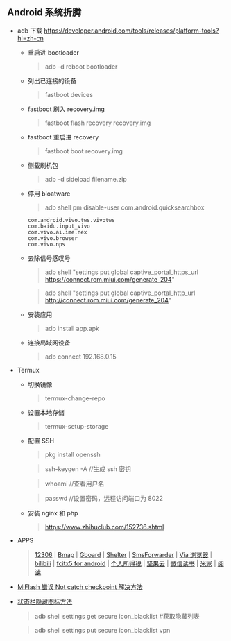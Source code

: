 ## Android 系统折腾

- adb 下载 https://developer.android.com/tools/releases/platform-tools?hl=zh-cn

  - 重启进 bootloader
    > adb -d reboot bootloader
    
  - 列出已连接的设备
    > fastboot devices
    
  - fastboot 刷入 recovery.img
    > fastboot flash recovery recovery.img
    
  - fastboot 重启进 recovery
    > fastboot boot recovery.img
    
  - 侧载刷机包
    > adb -d sideload filename.zip
    
  - 停用 bloatware
    > adb shell pm disable-user com.android.quicksearchbox
    ```
    com.android.vivo.tws.vivotws
    com.baidu.input_vivo
    com.vivo.ai.ime.nex
    com.vivo.browser
    com.vivo.nps
    ```
    
  - 去除信号感叹号
    > adb shell "settings put global captive_portal_https_url https://connect.rom.miui.com/generate_204"
    
    > adb shell "settings put global captive_portal_http_url http://connect.rom.miui.com/generate_204"
    
  - 安装应用
    > adb install app.apk
    
  - 连接局域网设备
    > adb connect 192.168.0.15

- Termux

  - 切换镜像
    > termux-change-repo
    
  - 设置本地存储
    > termux-setup-storage
    
  - 配置 SSH
    > pkg install openssh

    > ssh-keygen -A //生成 ssh 密钥

    > whoami //查看用户名

    > passwd //设置密码，远程访问端口为 8022
    
  - 安装 nginx 和 php
    > https://www.zhihuclub.com/152736.shtml

- APPS
  > [12306](https://mobile.12306.cn/otsmobile/h5/otsbussiness/downloadapp/downloadapp.html) | [Bmap](http://www.bmaps.cn/) | [Gboard](https://gboard-go.cn.uptodown.com/android) | [Shelter](https://f-droid.org/packages/net.typeblog.shelter/) | [SmsForwarder](https://github.com/pppscn/SmsForwarder/releases) | [Via 浏览器](https://via-browser-fast-and-light-geek-best-choice.cn.uptodown.com/android) | [bilibili](https://com-bilibili-app-in.cn.uptodown.com/android) | [fcitx5 for android](https://github.com/fcitx5-android/fcitx5-android) | [个人所得税](https://etax.chinatax.gov.cn/download/its.apk) | [坚果云](https://sj.qq.com/appdetail/nutstore.android?from_wxz=1) | [微信读书](https://weread.qq.com/web/redirect?from=NavBar) | [米家](https://g.home.mi.com/views/download-mihome.html) | [阅读](https://github.com/gedoor/legado/releases)

- [MiFlash 错误 Not catch checkpoint 解决方法](https://miuiver.com/miflash-error-not-catch-checkpoint/)

- [状态栏隐藏图标方法](https://brain.best33.com/android-icon-blacklist)
  
  > adb shell settings get secure icon_blacklist #获取隐藏列表
  
  > adb shell settings put secure icon_blacklist vpn
